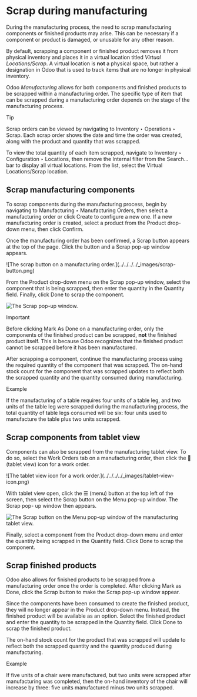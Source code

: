 # Scrap during manufacturing

During the manufacturing process, the need to scrap manufacturing components
or finished products may arise. This can be necessary if a component or
product is damaged, or unusable for any other reason.

By default, scrapping a component or finished product removes it from physical
inventory and places it in a virtual location titled _Virtual
Locations/Scrap_. A virtual location is **not** a physical space, but rather a
designation in Odoo that is used to track items that are no longer in physical
inventory.

Odoo _Manufacturing_ allows for both components and finished products to be
scrapped within a manufacturing order. The specific type of item that can be
scrapped during a manufacturing order depends on the stage of the
manufacturing process.

Tip

Scrap orders can be viewed by navigating to Inventory ‣ Operations ‣ Scrap.
Each scrap order shows the date and time the order was created, along with the
product and quantity that was scrapped.

To view the total quantity of each item scrapped, navigate to Inventory ‣
Configuration ‣ Locations, then remove the Internal filter from the Search…
bar to display all virtual locations. From the list, select the Virtual
Locations/Scrap location.

## Scrap manufacturing components

To scrap components during the manufacturing process, begin by navigating to
Manufacturing ‣ Manufacturing Orders, then select a manufacturing order or
click Create to configure a new one. If a new manufacturing order is created,
select a product from the Product drop-down menu, then click Confirm.

Once the manufacturing order has been confirmed, a Scrap button appears at the
top of the page. Click the button and a Scrap pop-up window appears.

![The scrap button on a manufacturing order.](../../../../_images/scrap-
button.png)

From the Product drop-down menu on the Scrap pop-up window, select the
component that is being scrapped, then enter the quantity in the Quantity
field. Finally, click Done to scrap the component.

![The Scrap pop-up window.](../../../../_images/scrap-pop-up1.png)

Important

Before clicking Mark As Done on a manufacturing order, only the components of
the finished product can be scrapped, **not** the finished product itself.
This is because Odoo recognizes that the finished product cannot be scrapped
before it has been manufactured.

After scrapping a component, continue the manufacturing process using the
required quantity of the component that was scrapped. The on-hand stock count
for the component that was scrapped updates to reflect both the scrapped
quantity and the quantity consumed during manufacturing.

Example

If the manufacturing of a table requires four units of a table leg, and two
units of the table leg were scrapped during the manufacturing process, the
total quantity of table legs consumed will be six: four units used to
manufacture the table plus two units scrapped.

## Scrap components from tablet view

Components can also be scrapped from the manufacturing tablet view. To do so,
select the Work Orders tab on a manufacturing order, then click the 📱 (tablet
view) icon for a work order.

![The tablet view icon for a work order.](../../../../_images/tablet-view-
icon.png)

With tablet view open, click the ☰ (menu) button at the top left of the
screen, then select the Scrap button on the Menu pop-up window. The Scrap pop-
up window then appears.

![The Scrap button on the Menu pop-up window of the manufacturing tablet
view.](../../../../_images/tablet-scrap-button.png)

Finally, select a component from the Product drop-down menu and enter the
quantity being scrapped in the Quantity field. Click Done to scrap the
component.

## Scrap finished products

Odoo also allows for finished products to be scrapped from a manufacturing
order once the order is completed. After clicking Mark as Done, click the
Scrap button to make the Scrap pop-up window appear.

Since the components have been consumed to create the finished product, they
will no longer appear in the Product drop-down menu. Instead, the finished
product will be available as an option. Select the finished product and enter
the quantity to be scrapped in the Quantity field. Click Done to scrap the
finished product.

The on-hand stock count for the product that was scrapped will update to
reflect both the scrapped quantity and the quantity produced during
manufacturing.

Example

If five units of a chair were manufactured, but two units were scrapped after
manufacturing was completed, then the on-hand inventory of the chair will
increase by three: five units manufactured minus two units scrapped.

